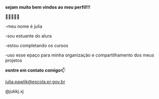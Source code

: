 **sejam muito bem vindos ao meu perfil!!!**

💖💕💖💕💖

-meu nome é julia 

-sou estuante do alura

-estou completando os cursos

-uso esse epaço para minha organização e compartilhamento dos meus projetos 

**esntre em contato comigo**📫

julia.pawlik@escola.pr.gov.br

@jukkj.xj
